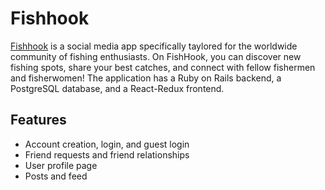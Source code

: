 # Fishhook

[Fishhook](https://fish-hook.herokuapp.com/#/) is a social media app specifically taylored for the worldwide community of fishing enthusiasts. On FishHook, you can discover new fishing spots, share your best catches, and connect with fellow fishermen and fisherwomen! The application has a Ruby on Rails backend, a PostgreSQL database, and a React-Redux frontend.

## Features
* Account creation, login, and guest login
* Friend requests and friend relationships
* User profile page
* Posts and feed
